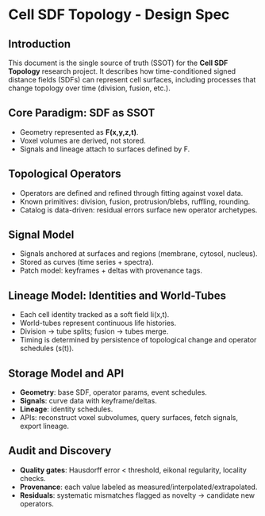 # Cell SDF Topology - Design Spec

## Introduction
This document is the single source of truth (SSOT) for the **Cell SDF Topology** research project. It describes how time-conditioned signed distance fields (SDFs) can represent cell surfaces, including processes that change topology over time (division, fusion, etc.).

## Core Paradigm: SDF as SSOT
- Geometry represented as **F(x,y,z,t)**.
- Voxel volumes are derived, not stored.
- Signals and lineage attach to surfaces defined by F.

## Topological Operators
- Operators are defined and refined through fitting against voxel data.
- Known primitives: division, fusion, protrusion/blebs, ruffling, rounding.
- Catalog is data-driven: residual errors surface new operator archetypes.

## Signal Model
- Signals anchored at surfaces and regions (membrane, cytosol, nucleus).
- Stored as curves (time series + spectra).
- Patch model: keyframes + deltas with provenance tags.

## Lineage Model: Identities and World-Tubes
- Each cell identity tracked as a soft field Ii(x,t).
- World-tubes represent continuous life histories.
- Division -> tube splits; fusion -> tubes merge.
- Timing is determined by persistence of topological change and operator schedules (s(t)).

## Storage Model and API
- **Geometry**: base SDF, operator params, event schedules.
- **Signals**: curve data with keyframe/deltas.
- **Lineage**: identity schedules.
- APIs: reconstruct voxel subvolumes, query surfaces, fetch signals, export lineage.

## Audit and Discovery
- **Quality gates**: Hausdorff error < threshold, eikonal regularity, locality checks.
- **Provenance**: each value labeled as measured/interpolated/extrapolated.
- **Residuals**: systematic mismatches flagged as novelty -> candidate new operators.
